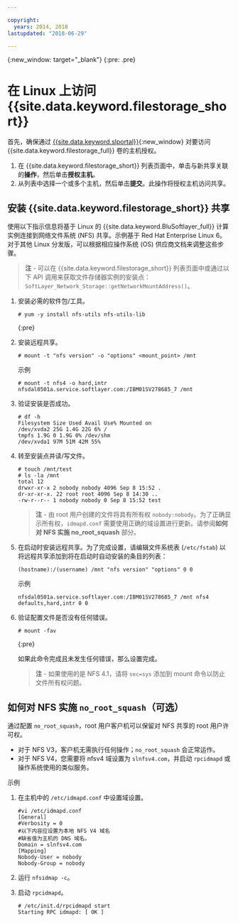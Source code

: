 ```yaml
---

copyright:
  years: 2014, 2018
lastupdated: "2018-06-29"

---
```

{:new_window: target="_blank"}
{:pre: .pre}

# 在 Linux 上访问 {{site.data.keyword.filestorage_short}}

首先，确保通过 [{{site.data.keyword.slportal}}](https://control.softlayer.com/){:new_window} 对要访问 {{site.data.keyword.filestorage_full}} 卷的主机授权。

1. 在 {{site.data.keyword.filestorage_short}} 列表页面中，单击与新共享关联的**操作**，然后单击**授权主机**。
2. 从列表中选择一个或多个主机，然后单击**提交**。此操作将授权主机访问共享。

## 安装 {{site.data.keyword.filestorage_short}} 共享

使用以下指示信息将基于 Linux 的 {{site.data.keyword.BluSoftlayer_full}} 计算实例连接到网络文件系统 (NFS) 共享。示例基于 Red Hat Enterprise Linux 6。对于其他 Linux 分发版，可以根据相应操作系统 (OS) 供应商文档来调整这些步骤。

>**注** - 可以在 {{site.data.keyword.filestorage_short}} 列表页面中或通过以下 API 调用来获取文件存储器实例的安装点：`SoftLayer_Network_Storage::getNetworkMountAddress()`。

1. 安装必需的软件包/工具。
   ```
   # yum -y install nfs-utils nfs-utils-lib
   ```
   {:pre}
    
2. 安装远程共享。
   ```
   # mount -t "nfs version" -o "options" <mount_point> /mnt
   ```
       
   示例
   ```
   # mount -t nfs4 -o hard,intr
   nfsdal0501a.service.softlayer.com:/IBM01SV278685_7 /mnt
   ```
 
3. 验证安装是否成功。
   ```
   # df -h
   Filesystem Size Used Avail Use% Mounted on
   /dev/xvda2 25G 1.4G 22G 6% /
   tmpfs 1.9G 0 1.9G 0% /dev/shm
   /dev/xvda1 97M 51M 42M 55%
   ```
    
4. 转至安装点并读/写文件。
   ```
   # touch /mnt/test
   # ls -la /mnt
   total 12
   drwxr-xr-x 2 nobody nobody 4096 Sep 8 15:52 .
   dr-xr-xr-x. 22 root root 4096 Sep 8 14:30 ..
   -rw-r--r-- 1 nobody nobody 0 Sep 8 15:52 test
   ```

   >**注** - 由 root 用户创建的文件将具有所有权 `nobody:nobody`。为了正确显示所有权，`idmapd.conf` 需要使用正确的域设置进行更新。请参阅**如何对 NFS 实施 no_root_squash** 部分。
    
5. 在启动时安装远程共享。为了完成设置，请编辑文件系统表 (`/etc/fstab`) 以将远程共享添加到将在启动时自动安装的条目的列表：

   ```
   (hostname):/(username) /mnt "nfs version" "options" 0 0
   ```
    
   示例
    
   ```
   nfsdal0501a.service.softlayer.com:/IBM01SV278685_7 /mnt nfs4 defaults,hard,intr 0 0
   ```
    
6. 验证配置文件是否没有任何错误。

   ```
   # mount -fav
   ```
   {:pre}
    
   如果此命令完成且未发生任何错误，那么设置完成。

   >**注** - 如果使用的是 NFS 4.1，请将 `sec=sys` 添加到 mount 命令以防止文件所有权问题。

 
## 如何对 NFS 实施 `no_root_squash`（可选）

通过配置 `no_root_squash`，root 用户客户机可以保留对 NFS 共享的 root 用户许可权。 
- 对于 NFS V3，客户机无需执行任何操作；`no_root_squash` 会正常运作。
- 对于 NFS V4，您需要将 nfsv4 域设置为 `slnfsv4.com`，并启动 `rpcidmapd` 或操作系统使用的类似服务。

示例

1. 在主机中的 `/etc/idmapd.conf` 中设置域设置。

   ```
   #vi /etc/idmapd.conf
   [General]
   #Verbosity = 0
   #以下内容应设置为本地 NFS V4 域名
   #缺省值为主机的 DNS 域名。
   Domain = slnfsv4.com
   [Mapping]
   Nobody-User = nobody
   Nobody-Group = nobody
   ```
    
2. 运行 `nfsidmap -c`。
3. 启动 `rpcidmapd`。
   ```
   # /etc/init.d/rpcidmapd start
   Starting RPC idmapd: [ OK ]
   ```
